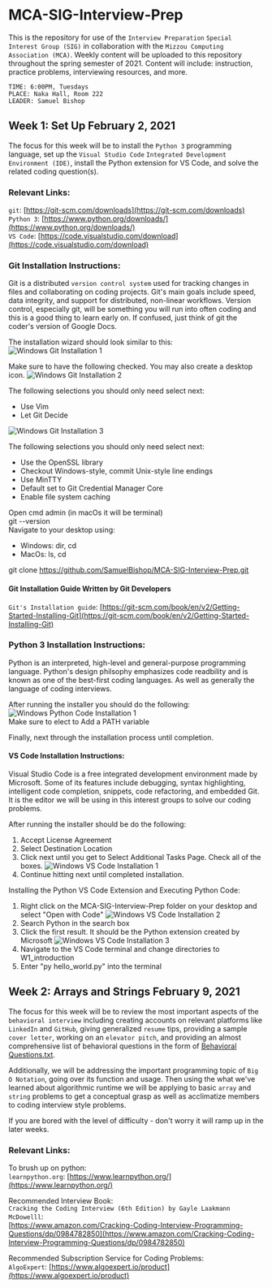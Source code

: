 # MCA-SIG-Interview-Prep

This is the repository for use of the `Interview Preparation` `Special Interest Group (SIG)` in collaboration with the `Mizzou Computing Association (MCA)`. Weekly content will be uploaded to this repository throughout the spring semester of 2021. Content will include: instruction, practice problems, interviewing resources, and more. 

```
TIME: 6:00PM, Tuesdays
PLACE: Naka Hall, Room 222
LEADER: Samuel Bishop
```

## Week 1: Set Up                          February 2, 2021
The focus for this week will be to install the `Python 3` programming language, set up the `Visual Studio Code` `Integrated Development Environment (IDE)`, install the Python extension for VS Code, and solve the related coding question(s).
  
### Relevant Links:
`git`: [https://git-scm.com/downloads](https://git-scm.com/downloads)  
`Python 3`: [https://www.python.org/downloads/](https://www.python.org/downloads/)  
`VS Code`: [https://code.visualstudio.com/download](https://code.visualstudio.com/download)  
  
  
### Git Installation Instructions:
Git is a distributed `version control system` used for tracking changes in files and collaborating on coding projects. Git's main goals include speed, data integrity, and support for distributed, non-linear workflows. Version control, especially git, will be something you will run into often coding and this is a good thing to learn early on. If confused, just think of git the coder's version of Google Docs.
  
The installation wizard should look similar to this:  
![Windows Git Installation 1](img/install_1.JPG)
  
Make sure to have the following checked. You may also create a desktop icon.
![Windows Git Installation 2](img/install_2.JPG)
  
The following selections you should only need select next:  
+ Use Vim  
+ Let Git Decide  
  
![Windows Git Installation 3](img/install_3.JPG)
  
The following selections you should only need select next:  
+ Use the OpenSSL library  
+ Checkout Windows-style, commit Unix-style line endings  
+ Use MinTTY  
+ Default set to Git Credential Manager Core  
+ Enable file system caching  
  
Open cmd admin (in macOs it will be terminal)  
git --version  
Navigate to your desktop using:  
+ Windows: dir, cd  
+ MacOs: ls, cd  
  
git clone https://github.com/SamuelBishop/MCA-SIG-Interview-Prep.git  
  
  
  
#### Git Installation Guide Written by Git Developers  
`Git's Installation guide`: [https://git-scm.com/book/en/v2/Getting-Started-Installing-Git](https://git-scm.com/book/en/v2/Getting-Started-Installing-Git)  
  
  
  
  
### Python 3 Installation Instructions:
Python is an interpreted, high-level and general-purpose programming language. Python's design philsophy emphasizes code readbility and is known as one of the best-first coding languages. As well as generally the language of coding interviews.

After running the installer you should do the following:
![Windows Python Code Installation 1](img/py_install_1.JPG)  
Make sure to elect to Add a PATH variable

Finally, next through the installation process until completion.  
  
  
  
#### VS Code Installation Instructions:
Visual Studio Code is a free integrated development environment made by Microsoft. Some of its features include debugging, syntax highlighting, intelligent code completion, snippets, code refactoring, and embedded Git. It is the editor we will be using in this interest groups to solve our coding problems.  
  
After running the installer should be do the following:
1. Accept License Agreement
2. Select Destination Location
3. Click next until you get to Select Additional Tasks Page. Check all of the boxes.
![Windows VS Code Installation 1](img/vs_install_1.JPG)
4. Continue hitting next until completed installation.
  
  
Installing the Python VS Code Extension and Executing Python Code:
1. Right click on the MCA-SIG-Interview-Prep folder on your desktop and select "Open with Code"
![Windows VS Code Installation 2](img/vs_install_2.JPG)
2. Search Python in the search box
3. Click the first result. It should be the Python extension created by Microsoft
![Windows VS Code Installation 3](img/vs_install_3.JPG)
4. Navigate to the VS Code terminal and change directories to W1_introduction
5. Enter "py hello_world.py" into the terminal
  
  
  
## Week 2: Arrays and Strings               February 9, 2021  
The focus for this week will be to review the most important aspects of the `behavioral interview` including creating accounts on relevant platforms like `LinkedIn` and `GitHub`, giving generalized `resume` tips, providing a sample `cover letter`, working on an `elevator pitch`, and providing an almost comprehensive list of behavioral questions in the form of [Behavioral Questions.txt](https://github.com/SamuelBishop/MCA-SIG-Interview-Prep/blob/main/W2_Arrays_and_Strings/Behavioral%20Questions.txt).  
  
Additionally, we will be addressing the important programming topic of `Big O Notation`, going over its function and usage. Then using the what we've learned about algorithmic runtime we will be applying to basic `array` and `string` problems to get a conceptual grasp as well as acclimatize members to coding interview style problems.  
  
If you are bored with the level of difficulty - don't worry it will ramp up in the later weeks.  
    


### Relevant Links:  
To brush up on python:  
`learnpython.org`: [https://www.learnpython.org/](https://www.learnpython.org/)  
  
Recommended Interview Book:  
`Cracking the Coding Interview (6th Edition) by Gayle Laakmann McDowelll`:  
[https://www.amazon.com/Cracking-Coding-Interview-Programming-Questions/dp/0984782850](https://www.amazon.com/Cracking-Coding-Interview-Programming-Questions/dp/0984782850)
  
Recommended Subscription Service for Coding Problems:  
`AlgoExpert`: [https://www.algoexpert.io/product](https://www.algoexpert.io/product)  
